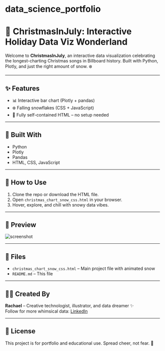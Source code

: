 # data_science_portfolio
# 🎄 ChristmasInJuly: Interactive Holiday Data Viz Wonderland

Welcome to **ChristmasInJuly**, an interactive data visualization celebrating the longest-charting Christmas songs in Billboard history. Built with Python, Plotly, and just the right amount of snow. ❄️

---

## ✨ Features

- 📊 Interactive bar chart (Plotly + pandas)
- ❄️ Falling snowflakes (CSS + JavaScript)
- 🎨 Fully self-contained HTML – no setup needed

---

## 🧰 Built With

- Python
- Plotly
- Pandas
- HTML, CSS, JavaScript

---

## 🚀 How to Use

1. Clone the repo or download the HTML file.
2. Open `christmas_chart_snow_css.html` in your browser.
3. Hover, explore, and chill with snowy data vibes.

---

## 📸 Preview

![screenshot](preview.png)

---

## 📁 Files

- `christmas_chart_snow_css.html` – Main project file with animated snow
- `README.md` – This file

---

## 🧑‍🎨 Created By

**Rachael** – Creative technologist, illustrator, and data dreamer ✨  
Follow for more whimsical data: [LinkedIn]([https://www.linkedin.com](https://www.linkedin.com/in/rachaelchilds))

---

## 💌 License

This project is for portfolio and educational use. Spread cheer, not fear. 🎅

